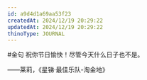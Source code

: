 ```yaml
---
id: a9d4d1a69aa53f23
createdAt: 2024/12/19 20:29:22
updatedAt: 2024/12/19 20:29:22
thinoType: JOURNAL
---
```

#金句 祝你节日愉快！尽管今天什么日子也不是。

——莱莉，《星锑·最佳乐队-淘金地》
